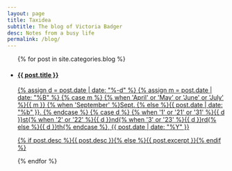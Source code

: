```yaml
---
layout: page
title: Taxidea
subtitle: The blog of Victoria Badger
desc: Notes from a busy life
permalink: /blog/
---
```

<ul class="post-list">
  {% for post in site.categories.blog %}
  <li class="post">
    <a class="post-link" href="{{ post.url | prepend: site.baseurl }}">
      <h4 class="post-title">{{ post.title }}</h4>
      <time class="post-date" datetime="{{ post.date }}">
      {% assign d = post.date | date: "%-d" %}
      {% assign m = post.date | date: "%B" %}
      {% case m %}
        {% when 'April' or 'May' or 'June' or 'July' %}{{ m }}
        {% when 'September' %}Sept.
        {% else %}{{ post.date | date: "%b" }}.
        {% endcase %}
      {% case d %}
        {% when '1' or '21' or '31' %}{{ d }}st{% when '2' or '22' %}{{ d }}nd{% when '3' or '23' %}{{ d }}rd{% else %}{{ d }}th{% endcase %},
      {{ post.date | date: "%Y" }}
      </time>
      <p class="post-desc">{% if post.desc %}{{ post.desc }}{% else %}{{ post.excerpt }}{% endif %}</p>
    </a>
  </li>
  {% endfor %}
</ul>
<!-- post-list -->
